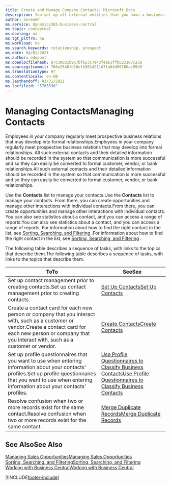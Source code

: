 ```yaml
---
title: Create and Manage Company Contacts| Microsoft Docs
description: You set up all external entities that you have a business relationship with (such as prospects, customers, vendors, and consultants) as contacts.
author: SorenGP
ms.service: dynamics365-business-central
ms.topic: conceptual
ms.devlang: na
ms.tgt_pltfrm: na
ms.workload: na
ms.search.keywords: relationship, prospect
ms.date: 04/01/2021
ms.author: edupont
ms.openlocfilehash: 87c30031b9c7bf653c7e43fea63ffb623107c25e
ms.sourcegitcommit: 766e2840fd16efb901d211d7fa64d96766ac99d9
ms.translationtype: HT
ms.contentlocale: en-GB
ms.lasthandoff: 03/31/2021
ms.locfileid: "5785530"
---
```

# <a name="managing-contacts"></a><span data-ttu-id="87e33-103">Managing Contacts</span><span class="sxs-lookup"><span data-stu-id="87e33-103">Managing Contacts</span></span>

<span data-ttu-id="87e33-104">Employees in your company regularly meet prospective business relations that may develop into formal relationships.</span><span class="sxs-lookup"><span data-stu-id="87e33-104">Employees in your company regularly meet prospective business relations that may develop into formal relationships.</span></span> <span data-ttu-id="87e33-105">All such external contacts and their detailed information should be recorded in the system so that communication is more successful and so they can easily be converted to formal customer, vendor, or bank relationships.</span><span class="sxs-lookup"><span data-stu-id="87e33-105">All such external contacts and their detailed information should be recorded in the system so that communication is more successful and so they can easily be converted to formal customer, vendor, or bank relationships.</span></span>

<span data-ttu-id="87e33-106">Use the **Contacts** list to manage your contacts.</span><span class="sxs-lookup"><span data-stu-id="87e33-106">Use the **Contacts** list to manage your contacts.</span></span> <span data-ttu-id="87e33-107">From there, you can create opportunities and manage other interactions with individual contacts.</span><span class="sxs-lookup"><span data-stu-id="87e33-107">From there, you can create opportunities and manage other interactions with individual contacts.</span></span> <span data-ttu-id="87e33-108">You can also see statistics about a contact, and you can access a range of reports.</span><span class="sxs-lookup"><span data-stu-id="87e33-108">You can also see statistics about a contact, and you can access a range of reports.</span></span> <span data-ttu-id="87e33-109">For information about how to find the right contact in the list, see [Sorting, Searching, and Filtering](ui-enter-criteria-filters.md) .</span><span class="sxs-lookup"><span data-stu-id="87e33-109">For information about how to find the right contact in the list, see [Sorting, Searching, and Filtering](ui-enter-criteria-filters.md) .</span></span>  

<span data-ttu-id="87e33-110">The following table describes a sequence of tasks, with links to the topics that describe them.</span><span class="sxs-lookup"><span data-stu-id="87e33-110">The following table describes a sequence of tasks, with links to the topics that describe them.</span></span>

| <span data-ttu-id="87e33-111">To</span><span class="sxs-lookup"><span data-stu-id="87e33-111">To</span></span> | <span data-ttu-id="87e33-112">See</span><span class="sxs-lookup"><span data-stu-id="87e33-112">See</span></span> |
| --- | --- |
| <span data-ttu-id="87e33-113">Set up contact management prior to creating contacts.</span><span class="sxs-lookup"><span data-stu-id="87e33-113">Set up contact management prior to creating contacts.</span></span> |[<span data-ttu-id="87e33-114">Set Up Contacts</span><span class="sxs-lookup"><span data-stu-id="87e33-114">Set Up Contacts</span></span>](marketing-setup-contacts.md) |
| <span data-ttu-id="87e33-115">Create a contact card for each new person or company that you interact with, such as a customer or vendor.</span><span class="sxs-lookup"><span data-stu-id="87e33-115">Create a contact card for each new person or company that you interact with, such as a customer or vendor.</span></span> |[<span data-ttu-id="87e33-116">Create Contacts</span><span class="sxs-lookup"><span data-stu-id="87e33-116">Create Contacts</span></span>](marketing-create-contact-companies.md) |
|<span data-ttu-id="87e33-117">Set up profile questionnaires that you want to use when entering information about your contacts' profiles.</span><span class="sxs-lookup"><span data-stu-id="87e33-117">Set up profile questionnaires that you want to use when entering information about your contacts' profiles.</span></span>|[<span data-ttu-id="87e33-118">Use Profile Questionnaires to Classify Business Contacts</span><span class="sxs-lookup"><span data-stu-id="87e33-118">Use Profile Questionnaires to Classify Business Contacts</span></span>](marketing-create-contact-profile-questionnaire.md)|
|<span data-ttu-id="87e33-119">Resolve confusion when two or more records exist for the same contact.</span><span class="sxs-lookup"><span data-stu-id="87e33-119">Resolve confusion when two or more records exist for the same contact.</span></span>|[<span data-ttu-id="87e33-120">Merge Duplicate Records</span><span class="sxs-lookup"><span data-stu-id="87e33-120">Merge Duplicate Records</span></span>](sales-how-merge-duplicate-records.md)|

## <a name="see-also"></a><span data-ttu-id="87e33-121">See Also</span><span class="sxs-lookup"><span data-stu-id="87e33-121">See Also</span></span>

[<span data-ttu-id="87e33-122">Managing Sales Opportunities</span><span class="sxs-lookup"><span data-stu-id="87e33-122">Managing Sales Opportunities</span></span>](marketing-manage-sales-opportunities.md)  
[<span data-ttu-id="87e33-123">Sorting, Searching, and Filtering</span><span class="sxs-lookup"><span data-stu-id="87e33-123">Sorting, Searching, and Filtering</span></span>](ui-enter-criteria-filters.md)  
[<span data-ttu-id="87e33-124">Working with Business Central</span><span class="sxs-lookup"><span data-stu-id="87e33-124">Working with Business Central</span></span>](ui-work-product.md)  


[!INCLUDE[footer-include](includes/footer-banner.md)]